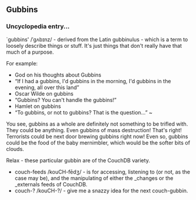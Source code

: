 ## Gubbins

### Uncyclopedia entry...
`gubbins' /ˈgʌbɪnz/ - derived from the Latin gubbinulus - which is a term to loosely describe things or stuff. It's just things that don't really have that much of a purpose.

For example:

-  God on his thoughts about Gubbins
  -  “If I had a gubbins, I'd gubbins in the morning, I'd gubbins in the evening, all over this land”
-  Oscar Wilde on gubbins
  -  “Gubbins? You can't handle the gubbins!”
-  Hamlet on gubbins
  -  “To gubbins, or not to gubbins? That is the question...”
~ 

You see, gubbins as a whole are definitely not something to be trifled with. They could be anything. Even gubbins of mass destruction! That's right! Terrorists could be next door brewing gubbins right now! Even so, gubbins could be the food of the baby mernimbler, which would be the softer bits of clouds.


Relax - these particular gubbin are of the CouchDB variety.
-  couch-feeds /kouCH-fēdʒ/ - is for accessing, listening to (or not, as the case may be), and the manipulating of either the _changes or the _externals feeds of CouchDB.
-  couch-? /kouCH-?/ - give me a snazzy idea for the next couch-gubbin.

